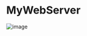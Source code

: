 # MyWebServer


![image](https://user-images.githubusercontent.com/81791654/169032750-94884aec-1c5d-4a60-a519-8ed275dab51a.png)







